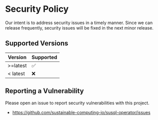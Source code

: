 # Security Policy

Our intent is to address security issues in a timely manner. 
Since we can release frequently, security issues will be fixed in the next minor release.

## Supported Versions

| Version   | Supported          |
| -------   | ------------------ |
| >=latest  | :white_check_mark: |
| < latest  | :x:                |

## Reporting a Vulnerability

Please open an issue to report security vulnerabilities with this project.

- https://github.com/sustainable-computing-io/susql-operator/issues


